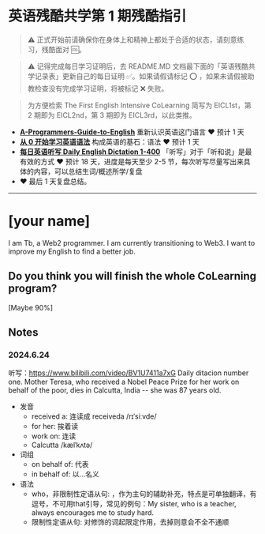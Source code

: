 # 英语残酷共学第 1 期残酷指引

> ⚠️ 正式开始前请确保你在身体上和精神上都处于合适的状态，请刻意练习，残酷面对 🆒。

> ⚠️ 记得完成每日学习证明后，去 README.MD 文档最下面的「英语残酷共学记录表」更新自己的每日证明 ✅。如果请假请标记 ⭕️ ，如果未请假被助教检查没有完成学习证明，将被标记 ❌ 失败。

> 为方便检索 The First English Intensive CoLearning 简写为 EICL1st，第 2 期即为 EICL2nd，第 3 期即为 EICL3rd，以此类推。

- [**A-Programmers-Guide-to-English**](https://github.com/yujiangshui/A-Programmers-Guide-to-English) 重新认识英语这门语言 ❤️ 预计 1 天
- [**从 0 开始学习英语语法**](https://hzpt-inet-club.github.io/english-note/) 构成英语的基石：语法 ❤️ 预计 1 天
- [**每日英语听写 Daily English Dictation 1-400**](https://www.bilibili.com/video/BV1U7411a7xG?p=3&vd_source=bc0666711d2280c24d54945ab9c11146) 「听写」对于「听和说」是最有效的方式 ❤️ 预计 18 天，进度是每天至少 2-5 节，每次听写尽量写出来具体的内容，可以总结生词/概述所学/复盘
- ❤️ 最后 1 天复盘总结。

---

# [your name]
I am Tb, a Web2 programmer. I am currently transitioning to Web3. I want to improve my English to find a better job.

## Do you think you will finish the whole CoLearning program?
[Maybe 90%]

## Notes
### 2024.6.24
听写：https://www.bilibili.com/video/BV1U7411a7xG
Daily ditacion number one.
Mother Teresa, who received a Nobel Peace Prize for her work on behalf of the poor, dies in Calcutta, India -- she was 87 years old.

- 发音
    - received a: 连读成 receiveda /rɪˈsiːvde/
    - for her: 挨着读
    - work on: 连读
    - Calcutta /kælˈkʌtə/
- 词组
    - on behalf of: 代表
    - in behalf of: 以...名义
- 语法
    - who，非限制性定语从句: ，作为主句的辅助补充，特点是可单独翻译，有逗号，不可用that引导，常见的例句：My sister, who is a teacher, always encourages me to study hard. 
    - 限制性定语从句: 对修饰的词起限定作用，去掉则意会不全不通顺
